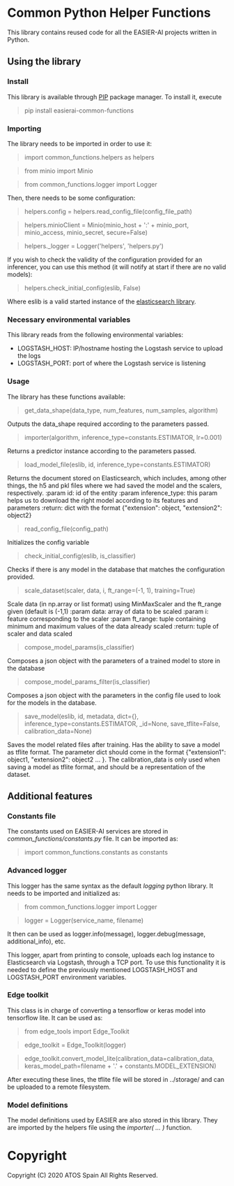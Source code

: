 # Common Python Helper Functions

This library contains reused code for all the EASIER-AI projects written in Python.

## Using the library

### Install
This library is available through [PIP](https://pypi.org/project/easierai-common-functions/) package manager.
To install it, execute 
> pip install easierai-common-functions

### Importing
The library needs to be imported in order to use it:
> import common_functions.helpers as helpers

> from minio import Minio

> from common_functions.logger import Logger

Then, there needs to be some configuration:
> helpers.config = helpers.read_config_file(config_file_path)

> helpers.minioClient = Minio(minio_host + ':' + minio_port, minio_access, minio_secret, secure=False)

> helpers._logger = Logger('helpers', 'helpers.py')

If you wish to check the validity of the configuration provided for an inferencer, you can use this method (it will notify at start if there are no valid models):
> helpers.check_initial_config(eslib, False)

Where eslib is a valid started instance of the [elasticsearch library](https://pypi.org/project/easierai-elasticsearchlib/).

### Necessary environmental variables
This library reads from the following environmental variables:
- LOGSTASH_HOST: IP/hostname hosting the Logstash service to upload the logs
- LOGSTASH_PORT: port of where the Logstash service is listening

### Usage

The library has these functions available:

> get_data_shape(data_type, num_features, num_samples, algorithm)

Outputs the data_shape required according to the parameters passed.

> importer(algorithm, inference_type=constants.ESTIMATOR, lr=0.001)

Returns a predictor instance according to the parameters passed.

> load_model_file(eslib, id, inference_type=constants.ESTIMATOR)

Returns the document stored on Elasticsearch, which includes, among other things, the h5 and pkl files where we had saved the model and the scalers, respectively.
:param id: id of the entity
:param inference_type: this param helps us to download the right model according to its features and parameters
:return: dict with the format {"extension": object, "extension2": object2}

> read_config_file(config_path)

Initializes the config variable

> check_initial_config(eslib, is_classifier)

Checks if there is any model in the database that matches the configuration provided.

> scale_dataset(scaler, data, i, ft_range=(-1, 1), training=True)

Scale data (in np.array or list format) using MinMaxScaler and the ft_range given (default is (-1,1)
    :param data: array of data to be scaled
    :param i: feature corresponding to the scaler
    :param ft_range: tuple containing minimum and maximum values of the data already scaled
    :return: tuple of scaler and data scaled

> compose_model_params(is_classifier)

Composes a json object with the parameters of a trained model to store in the database

> compose_model_params_filter(is_classifier)

Composes a json object with the parameters in the config file used to look for the models in the database.

> save_model(eslib, id, metadata, dict={}, inference_type=constants.ESTIMATOR, _id=None, save_tflite=False, calibration_data=None)

Saves the model related files after training. Has the ability to save a model as tflite format.
The parameter dict should come in the format {"extension1": object1, "extension2": object2 ... }.
The calibration_data is only used when saving a model as tflite format, and should be a representation of the dataset.

## Additional features 

### Constants file
The constants used on EASIER-AI services are stored in _common_functions/constants.py_ file. It can be imported as:

> import common_functions.constants as constants

### Advanced logger
This logger has the same syntax as the default _logging_ python library. It needs to be imported and initialized as:

> from common_functions.logger import Logger

> logger = Logger(service_name, filename)

It then can be used as logger.info(message), logger.debug(message, additional_info), etc.

This logger, apart from printing to console, uploads each log instance to Elasticsearch via Logstash, through a TCP port. To use this functionality it is needed to define the previously mentioned LOGSTASH_HOST and LOGSTASH_PORT environment variables.

### Edge toolkit
This class is in charge of converting a tensorflow or keras model into tensorflow lite. It can be used as:

> from edge_tools import Edge_Toolkit

> edge_toolkit = Edge_Toolkit(logger)

> edge_toolkit.convert_model_lite(calibration_data=calibration_data, keras_model_path=filename + '.' + constants.MODEL_EXTENSION)

After executing these lines, the tflite file will be stored in ../storage/ and can be uploaded to a remote filesystem.

### Model definitions
The model definitions used by EASIER are also stored in this library. They are imported by the helpers file using the _importer( ... )_ function. 

# Copyright

Copyright (C) 2020 ATOS Spain	All Rights Reserved.
